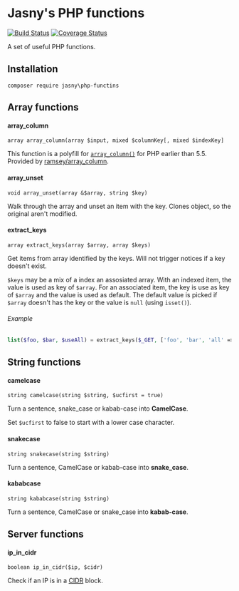 Jasny's PHP functions
=====================

[![Build Status](https://travis-ci.org/jasny/php-functions.svg?branch=master)](https://travis-ci.org/jasny/php-functions)
[![Coverage Status](https://coveralls.io/repos/jasny/php-functions/badge.svg?branch=master&service=github)](https://coveralls.io/github/jasny/php-functions?branch=master)

A set of useful PHP functions.

## Installation

    composer require jasny\php-functins

## Array functions

#### array_column

    array array_column(array $input, mixed $columnKey[, mixed $indexKey]
    
This function is a polyfill for [`array_column()`](http://php.net/array_column) for PHP earlier than 5.5. Provided by
[ramsey/array_column](https://github.com/ramsey/array_column).

#### array_unset

    void array_unset(array &$array, string $key)

Walk through the array and unset an item with the key. Clones object, so the original aren't modified.

#### extract_keys

    array extract_keys(array $array, array $keys)

Get items from array identified by the keys. Will not trigger notices if a key doesn't exist.

`$keys` may be a mix of a index an assosiated array. With an indexed item, the value is used as key of `$array`. For an
associated item, the key is use as key of `$array` and the value is used as default. The default value is picked if
`$array` doesn't has the key or the value is `null` (using `isset()`).

###### Example

```php
list($foo, $bar, $useAll) = extract_keys($_GET, ['foo', 'bar', 'all' => false]);
```

## String functions

#### camelcase

    string camelcase(string $string, $ucfirst = true)

Turn a sentence, snake_case or kabab-case into **CamelCase**.

Set `$ucfirst` to false to start with a lower case character.

#### snakecase

    string snakecase(string $string)

Turn a sentence, CamelCase or kabab-case into **snake_case**.

#### kababcase

    string kababcase(string $string)

Turn a sentence, CamelCase or snake_case into **kabab-case**.


## Server functions

#### ip\_in\_cidr

    boolean ip_in_cidr($ip, $cidr)
    
Check if an IP is in a [CIDR](https://en.wikipedia.org/wiki/Classless_Inter-Domain_Routing) block.

